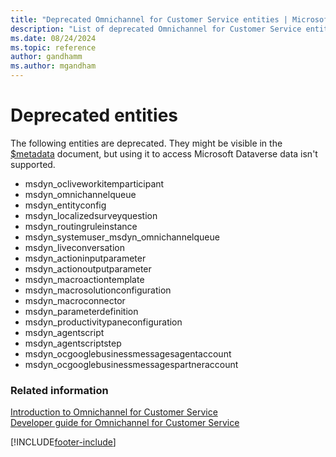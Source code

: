 ```yaml
---
title: "Deprecated Omnichannel for Customer Service entities | Microsoft Docs"
description: "List of deprecated Omnichannel for Customer Service entities"
ms.date: 08/24/2024
ms.topic: reference
author: gandhamm
ms.author: mgandham
---
```

# Deprecated entities



The following entities are deprecated. They might be visible in the [$metadata](/power-apps/developer/data-platform/webapi/web-api-service-documents#csdl-metadata-document) document, but using it to access Microsoft Dataverse data isn't supported.

- msdyn_ocliveworkitemparticipant
- msdyn_omnichannelqueue
- msdyn_entityconfig
- msdyn_localizedsurveyquestion
- msdyn_routingruleinstance
- msdyn_systemuser_msdyn_omnichannelqueue
- msdyn_liveconversation 
- msdyn_actioninputparameter
- msdyn_actionoutputparameter
- msdyn_macroactiontemplate
- msdyn_macrosolutionconfiguration
- msdyn_macroconnector
- msdyn_parameterdefinition
- msdyn_productivitypaneconfiguration
- msdyn_agentscript
- msdyn_agentscriptstep
- msdyn_ocgooglebusinessmessagesagentaccount
- msdyn_ocgooglebusinessmessagespartneraccount


### Related information

[Introduction to Omnichannel for Customer Service](../../../implement/introduction-omnichannel.md)<br />
[Developer guide for Omnichannel for Customer Service](../../omnichannel-developer.md)


[!INCLUDE[footer-include](../../../../includes/footer-banner.md)]
